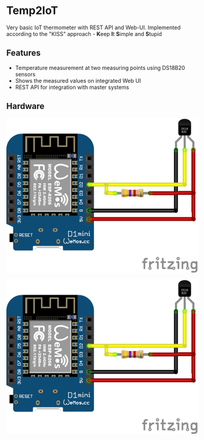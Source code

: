 # Temp2IoT
Very basic IoT thermometer with REST API and Web-UI. Implemented according to the "KISS" approach - **K**eep **I**t **S**imple and **S**tupid

## Features
* Temperature measurement at two measuring points using DS18B20 sensors
* Shows the measured values on integrated Web UI
* REST API for integration with master systems


## Hardware
![Wiring](hardware/temp2iot_wiring.png)

<img align="center" src="hardware/temp2iot_wiring.png" alt="Temp2IoT wiring">
